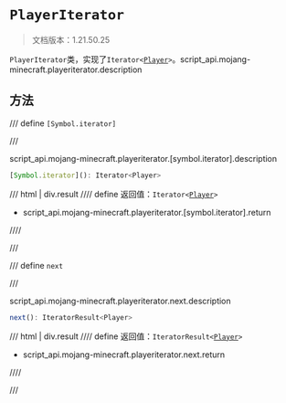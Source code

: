 # `PlayerIterator`

> 文档版本：1.21.50.25

`PlayerIterator`类，实现了<code>Iterator&lt;<a href="../player/">Player</a>&gt;</code>。script_api.mojang-minecraft.playeriterator.description

## 方法

/// define
`[Symbol.iterator]`


///

script_api.mojang-minecraft.playeriterator.[symbol.iterator].description

```js
[Symbol.iterator](): Iterator<Player>
```

/// html | div.result
//// define
返回值：<code>Iterator&lt;<a href="../player/">Player</a>&gt;</code>

- script_api.mojang-minecraft.playeriterator.[symbol.iterator].return


////

///


/// define
`next`


///

script_api.mojang-minecraft.playeriterator.next.description

```js
next(): IteratorResult<Player>
```

/// html | div.result
//// define
返回值：<code>IteratorResult&lt;<a href="../player/">Player</a>&gt;</code>

- script_api.mojang-minecraft.playeriterator.next.return


////

///

